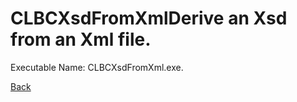 
# CLBCXsdFromXmlDerive an Xsd from an Xml file.
          
Executable Name: CLBCXsdFromXml.exe.

[Back](../../../../README.md)
        
        